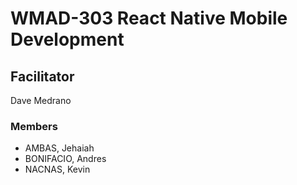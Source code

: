 # WMAD-303 React Native Mobile Development

## Facilitator
Dave Medrano

### Members

- AMBAS, Jehaiah
- BONIFACIO, Andres
- NACNAS, Kevin

